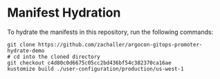 # Manifest Hydration

To hydrate the manifests in this repository, run the following commands:

```shell
git clone https://github.com/zachaller/argocon-gitops-promoter-hydrate-demo
# cd into the cloned directory
git checkout c4d80c0d6675c05cc2bd436bf54c382370ca16ae
kustomize build ./user-configuration/production/us-west-1
```
